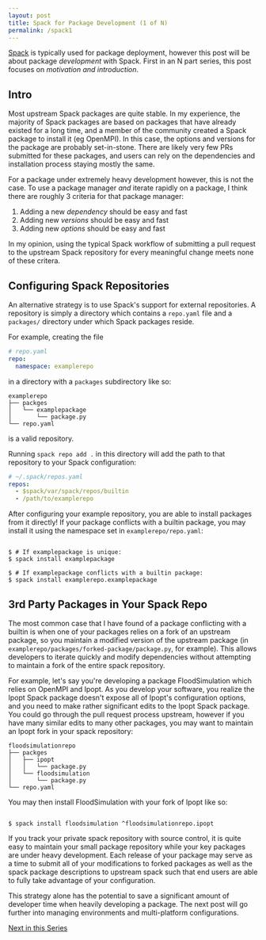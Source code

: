 ```yaml
---
layout: post
title: Spack for Package Development (1 of N)
permalink: /spack1
---
```


[Spack](https://spack.readthedocs.io/en/latest/) is typically used for package deployment, however this post will be about package *development* with Spack.
First in an N part series, this post focuses on *motivation and introduction*.

## Intro

Most upstream Spack packages are quite stable.
In my experience, the majority of Spack packages are based on packages that have already existed for a long time, and a member of the community created a Spack package to install it (eg OpenMPI).
In this case, the options and versions for the package are probably set-in-stone.
There are likely very few PRs submitted for these packages, and users can rely on the dependencies and installation process staying mostly the same.

For a package under extremely heavy development however, this is not the case.
To use a package manager *and* iterate rapidly on a package, I think there are roughly 3 criteria for that package manager:

1. Adding a new *dependency* should be easy and fast
1. Adding new *versions* should be easy and fast
1. Adding new *options* should be easy and fast

In my opinion, using the typical Spack workflow of submitting a pull request to the upstream Spack repository for every meaningful change meets none of these critera.

## Configuring Spack Repositories

An alternative strategy is to use Spack's support for external repositories.
A repository is simply a directory which contains a `repo.yaml` file and a `packages/` directory
under which Spack packages reside.

For example, creating the file

```yaml
# repo.yaml
repo:
  namespace: examplerepo
```

in a directory with a `packages` subdirectory like so:

```
examplerepo
├── packges
│   └── examplepackage
│       └── package.py
└── repo.yaml
```

is a valid repository.

Running `spack repo add .` in this directory will add the path to that repository to your Spack configuration:

```yaml
# ~/.spack/repos.yaml
repos:
  - $spack/var/spack/repos/builtin
  - /path/to/examplerepo
```

After configuring your example repository, you are able to install packages from it directly!
If your package conflicts with a builtin package, you may install it using the namespace set in `examplerepo/repo.yaml`:

```console

$ # If examplepackage is unique:
$ spack install examplepackage

$ # If examplepackage conflicts with a builtin package:
$ spack install examplerepo.examplepackage

```

## 3rd Party Packages in Your Spack Repo

The most common case that I have found of a package conflicting with a builtin is when one of your packages relies on a fork of an upstream package, so you maintain a modified version of the upstream package (in `examplerepo/packages/forked-package/package.py`, for example).
This allows developers to iterate quickly and modify dependencies without attempting to maintain a fork of the entire spack repository.

For example, let's say you're developing a package FloodSimulation which relies on OpenMPI and Ipopt.
As you develop your software, you realize the Ipopt Spack package doesn't expose all of Ipopt's configuration options, and you need to make rather significant edits to the Ipopt Spack package.
You could go through the pull request process upstream, however if you have many similar edits to many other packages, you may want to maintain an Ipopt fork in your spack repository:

```
floodsimulationrepo
├── packges
│   ├── ipopt
│   │   └── package.py
│   └── floodsimulation
│       └── package.py
└── repo.yaml
```

You may then install FloodSimulation with your fork of Ipopt like so:

```console

$ spack install floodsimulation ^floodsimulationrepo.ipopt

```

If you track your private spack repository with source control, it is quite easy to maintain your small package repository while your key packages are under heavy development.
Each release of your package may serve as a time to submit all of your modifications to forked packages as well as the spack package descriptions to upstream spack such that end users are able to fully take advantage of your configuration.

This strategy alone has the potential to save a significant amount of developer time when heavily developing a package.
The next post will go further into managing environments and multi-platform configurations.

[Next in this Series](/spack2)
